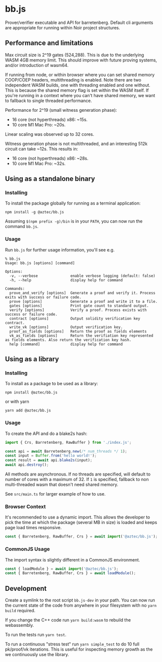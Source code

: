 # bb.js

Prover/verifier executable and API for barretenberg. Default cli arguments are appropriate for running within Noir
project structures.

## Performance and limitations

Max circuit size is 2^19 gates (524,288). This is due to the underlying WASM 4GB memory limit. This should improve
with future proving systems, and/or introduction of wasm64.

If running from node, or within browser where you can set shared memory COOP/COEP headers, multithreading is enabled.
Note there are two independent WASM builds, one with threading enabled and one without. This is because the shared
memory flag is set within the WASM itself. If you're running in a context where you can't have shared memory, we want
to fallback to single threaded performance.

Performance for 2^19 (small witness generation phase):

- 16 core (not hyperthreads) x86: ~15s.
- 10 core M1 Mac Pro: ~20s.

Linear scaling was observed up to 32 cores.

Witness generation phase is not multithreaded, and an interesting 512k circuit can take ~12s. This results in:

- 16 core (not hyperthreads) x86: ~28s.
- 10 core M1 Mac Pro: ~32s.

## Using as a standalone binary

### Installing

To install the package globally for running as a terminal application:

```
npm install -g @aztec/bb.js
```

Assuming `$(npm prefix -g)/bin` is in your `PATH`, you can now run the command `bb.js`.

### Usage

Run `bb.js` for further usage information, you'll see e.g.

```
% bb.js
Usage: bb.js [options] [command]

Options:
  -v, --verbose               enable verbose logging (default: false)
  -h, --help                  display help for command

Commands:
  prove_and_verify [options]  Generate a proof and verify it. Process exits with success or failure code.
  prove [options]             Generate a proof and write it to a file.
  gates [options]             Print gate count to standard output.
  verify [options]            Verify a proof. Process exists with success or failure code.
  contract [options]          Output solidity verification key contract.
  write_vk [options]          Output verification key.
  proof_as_fields [options]   Return the proof as fields elements
  vk_as_fields [options]      Return the verifiation key represented as fields elements. Also return the verification key hash.
  help [command]              display help for command
```

## Using as a library

### Installing

To install as a package to be used as a library:

```
npm install @aztec/bb.js
```

or with yarn

```
yarn add @aztec/bb.js
```

### Usage

To create the API and do a blake2s hash:

```typescript
import { Crs, Barretenberg, RawBuffer } from './index.js';

const api = await Barretenberg.new(/* num_threads */ 1);
const input = Buffer.from('hello world!');
const result = await api.blake2s(input);
await api.destroy();
```

All methods are asynchronous. If no threads are specified, will default to number of cores with a maximum of 32.
If `1` is specified, fallback to non multi-threaded wasm that doesn't need shared memory.

See `src/main.ts` for larger example of how to use.

### Browser Context

It's recommended to use a dynamic import. This allows the developer to pick the time at which the package (several MB
in size) is loaded and keeps page load times responsive.

```typescript
const { Barretenberg, RawBuffer, Crs } = await import('@aztec/bb.js');
```

### CommonJS Usage

The import syntax is slightly different in a CommonJS environment.

```typescript
const { loadModule } = await import('@aztec/bb.js');
const { Barretenberg, RawBuffer, Crs } = await loadModule();
```

## Development

Create a symlink to the root script `bb.js-dev` in your path. You can now run the current state of the code from
anywhere in your filesystem with no `yarn build` required.

If you change the C++ code run `yarn build:wasm` to rebuild the webassembly.

To run the tests run `yarn test`.

To run a continuous "stress test" run `yarn simple_test` to do 10 full pk/proof/vk iterations. This is useful for
inspecting memory growth as the we continuously use the library.
